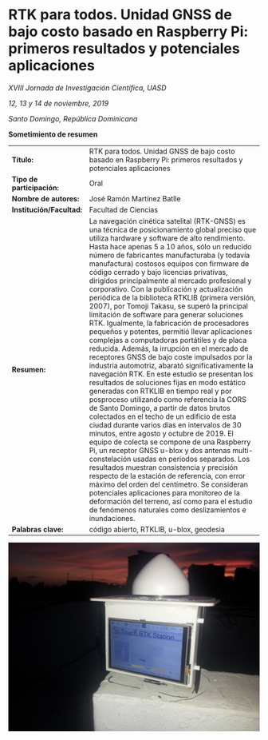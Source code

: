 # RTK para todos. Unidad GNSS de bajo costo basado en Raspberry Pi: primeros resultados y potenciales aplicaciones

*XVIII Jornada de Investigación Científica, UASD*

*12, 13 y 14 de noviembre, 2019*

*Santo Domingo, República Dominicana*

**Sometimiento de resumen**

| | |
|:--|:-----------|
| **Título:** | RTK para todos. Unidad GNSS de bajo costo basado en Raspberry Pi: primeros resultados y potenciales aplicaciones |
| **Tipo de participación:** | Oral |
| **Nombre de autores:** | José Ramón Martínez Batlle |
| **Institución/Facultad:** | Facultad de Ciencias |
| **Resumen:** | La navegación cinética satelital (RTK-GNSS) es una técnica de posicionamiento global preciso que utiliza hardware y software de alto rendimiento. Hasta hace apenas 5 a 10 años, sólo un reducido número de fabricantes manufacturaba (y todavía manufactura) costosos equipos con firmware de código cerrado y bajo licencias privativas,  dirigidos principalmente al mercado profesional y corporativo. Con la publicación y actualización periódica de la biblioteca RTKLIB (primera versión, 2007), por Tomoji Takasu, se superó la principal limitación de software para generar soluciones RTK. Igualmente, la fabricación de procesadores pequeños y potentes, permitió llevar aplicaciones complejas a computadoras portátiles y de placa reducida. Además, la irrupción en el mercado de receptores GNSS de bajo coste impulsados por la industria automotriz, abarató significativamente la navegación RTK. En este estudio se presentan los resultados de soluciones fijas en modo estático generadas con RTKLIB en tiempo real y por posproceso utilizando como referencia la CORS de Santo Domingo, a partir de datos brutos colectados en el techo de un edificio de esta ciudad durante varios días en intervalos de 30 minutos, entre agosto y octubre de 2019. El equipo de colecta se compone de una Raspberry Pi, un receptor GNSS u-blox y dos antenas multi-constelación usadas en periodos separados. Los resultados muestran consistencia y precisión respecto de la estación de referencia, con error máximo del orden del centímetro. Se consideran potenciales aplicaciones para monitoreo de la deformación del terreno, así como para el estudio de fenómenos naturales como deslizamientos e inundaciones. |
| **Palabras clave:** | código abierto, RTKLIB, u-blox, geodesia |

![](rtk-ovni.jpg)